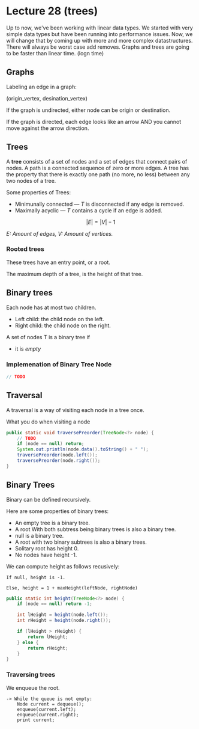 # Lecture 28 (trees)

Up to now, we've been working with linear data types.
We started with very simple data types but have been running into performance issues.
Now, we will change that by coming up with more and more complex datastructures.
There will always be worst case add removes.
Graphs and trees are going to be faster than linear time. (logn time)

## Graphs

Labeling an edge in a graph:

(origin_vertex, desination_vertex)

If the graph is undirected, either node can be origin or destination.

If the graph is directed, each edge looks like an arrow AND you cannot move against the arrow direction.

## Trees

A **tree** consists of a set of nodes and a set of edges that connect pairs of nodes.
A path is a connected sequence of zero or more edges. A tree has the property that there is exactly one path
(no more, no less) between any two nodes of a tree.

Some properties of Trees:

* Minimunally connected — $T$ is disconnected if any edge is removed.
* Maximally acyclic — $T$ contains a cycle if an edge is added.

$$
|E| = |V| - 1
$$

*E: Amount of edges, V: Amount of vertices.*

### Rooted trees

These trees have an entry point, or a root.

The maximum depth of a tree, is the height of that tree.

## Binary trees

Each node has at most two children.

* Left child: the child node on the left.
* Right child: the child node on the right.

A set of nodes T is a binary tree if

* it is *empty*

### Implemenation of Binary Tree Node

```java
// TODO
```

## Traversal

A traversal is a way of visiting each node in a tree once.

What you do when visiting a node 

```java
public static void traversePreorder(TreeNode<?> node) {
    // TODO
    if (node == null) return;
    System.out.println(node.data().toString() + " ");
    traversePreorder(node.left());
    traversePreorder(node.right());
}
```

## Binary Trees

Binary can be defined recursively.

Here are some properties of binary trees:
* An empty tree is a binary tree.
* A root With both subtress being binary trees is also a binary tree.
* null is a binary tree.
* A root with two binary subtrees is also a binary trees.
* Solitary root has height 0.
* No nodes have height -1.

We can compute height as follows recusively:

```
If null, height is -1.

Else, height = 1 + maxHeight(leftNode, rightNode)
```

```java
public static int height(TreeNode<?> node) {
    if (node == null) return -1;

    int lHeight = height(node.left());
    int rHeight = height(node.right());

    if (lHeight > rHeight) {
        return lHeight;
    } else {
        return rHeight;
    }
}
```

### Traversing trees

We enqueue the root.
```
-> While the queue is not empty: 
    Node current = dequeue();
    enqueue(current.left);
    enqueue(current.right);
    print current;
```